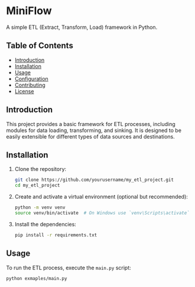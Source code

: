 # MiniFlow

A simple ETL (Extract, Transform, Load) framework in Python.

## Table of Contents

- [Introduction](#introduction)
- [Installation](#installation)
- [Usage](#usage)
- [Configuration](#configuration)
- [Contributing](#contributing)
- [License](#license)

## Introduction

This project provides a basic framework for ETL processes, including modules for data loading, transforming, and sinking. It is designed to be easily extensible for different types of data sources and destinations.

## Installation

1. Clone the repository:

    ```bash
    git clone https://github.com/yourusername/my_etl_project.git
    cd my_etl_project
    ```

2. Create and activate a virtual environment (optional but recommended):

    ```bash
    python -m venv venv
    source venv/bin/activate  # On Windows use `venv\Scripts\activate`
    ```

3. Install the dependencies:

    ```bash
    pip install -r requirements.txt
    ```

## Usage

To run the ETL process, execute the `main.py` script:

```bash
python exmaples/main.py
